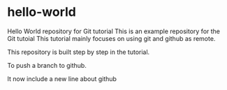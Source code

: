 # hello-world
Hello World repository for Git tutorial
This is an example repository for the Git tutoial 
This tutorial mainly focuses on using git and github as remote.

This repository is built step by step in the tutorial.

To push a branch to github.

It now include a new line about github
